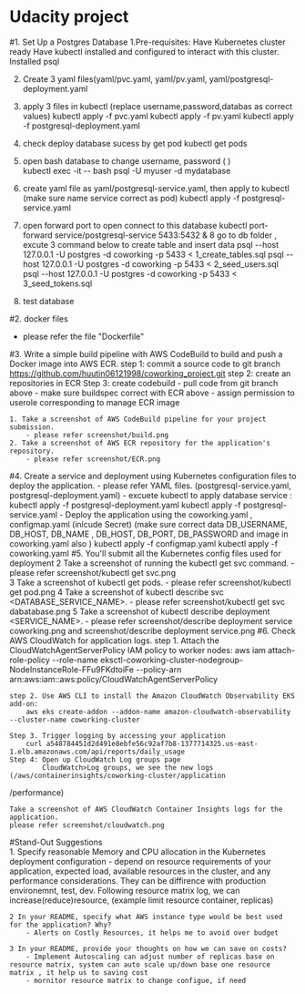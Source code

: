 # Udacity project

#1. Set Up a Postgres Database
1.Pre-requisites:
	Have Kubernetes cluster ready
	Have kubectl installed and configured to interact with this cluster.
	Installed psql

2. Create 3  yaml files(yaml/pvc.yaml, yaml/pv.yaml, yaml/postgresql-deployment.yaml
3. apply 3 files in kubectl  (replace username,password,databas as correct values)
	kubectl apply -f pvc.yaml
	kubectl apply -f pv.yaml
	kubectl apply -f postgresql-deployment.yaml

4. check deploy database sucess by get pod 
	kubectl get pods
5. open bash database to change username, password ( )  
	kubectl exec -it <postgresql- pod-name> -- bash
	psql -U myuser -d mydatabase
 
6. create yaml file as yaml/postgresql-service.yaml, then apply to kubectl  (make sure name service correct as pod) 
	kubectl apply -f postgresql-service.yaml
	
7. open forward port to open connect to this database 
	kubectl port-forward service/postgresql-service 5433:5432 &
8 go to db folder , excute 3 command below to create table and insert data 
	psql --host 127.0.0.1 -U postgres -d coworking -p 5433 < 1_create_tables.sql
	psql --host 127.0.0.1 -U postgres -d coworking -p 5433 < 2_seed_users.sql
	psql --host 127.0.0.1 -U postgres -d coworking -p 5433 < 3_seed_tokens.sql
9. test database 

#2. docker files
- please refer the file "Dockerfile" 

#3. Write a simple build pipeline with AWS CodeBuild to build and push a Docker image into AWS ECR.
	step 1: commit a source code to git branch https://github.com/huutin06121998/coworking_project.git
	step 2: create an repositories in ECR 
	Step 3: create codebuild
		- pull code from git branch above 
		- make sure buildspec correct with ECR above
		- assign permission to userole corresponding to manage ECR image   
	
	1. Take a screenshot of AWS CodeBuild pipeline for your project submission. 
		- please refer screenshot/build.png
	2. Take a screenshot of AWS ECR repository for the application's repository.
		- please refer screenshot/ECR.png
#4. Create a service and deployment using Kubernetes configuration files to deploy the application.
		- please refer YAML files. (postgresql-service.yaml, postgresql-deployment.yaml)
		- excuete kubectl to apply database service :
			kubectl apply -f postgresql-deployment.yaml
			kubectl apply -f postgresql-service.yaml
		- Deploy the application using the  coworking.yaml , configmap.yaml (inlcude Secret)
		(make sure correct data DB_USERNAME, DB_HOST, DB_NAME , DB_HOST, DB_PORT, DB_PASSWORD and  image in coworking.yaml also ) 
			kubectl apply -f configmap.yaml
			kubectl apply -f coworking.yaml
#5. You'll submit all the Kubernetes config files used for deployment 
	2 Take a screenshot of running the kubectl get svc command.
		- please refer screenshot/kubectl get svc.png		
	3 Take a screenshot of kubectl get pods.
		- please refer screenshot/kubectl get pod.png
	4 Take a screenshot of kubectl describe svc <DATABASE_SERVICE_NAME>.
		- please refer screenshot/kubectl get svc dabatabase.png
	5 Take a screenshot of kubectl describe deployment <SERVICE_NAME>.
		- please refer screenshot/describe deployment service coworking.png and screenshot/describe deployment service.png
#6. Check AWS CloudWatch for application logs.
	step 1. Attach the CloudWatchAgentServerPolicy IAM policy to worker nodes:
		aws iam attach-role-policy --role-name eksctl-coworking-cluster-nodegroup-NodeInstanceRole-FFu9FKdtoiFe --policy-arn arn:aws:iam::aws:policy/CloudWatchAgentServerPolicy
 
	step 2. Use AWS CLI to install the Amazon CloudWatch Observability EKS add-on:
		aws eks create-addon --addon-name amazon-cloudwatch-observability --cluster-name coworking-cluster

	Step 3. Trigger logging by accessing your application
		curl a548784451d2d491e8ebfe56c92af7b8-1377714325.us-east-1.elb.amazonaws.com/api/reports/daily_usage
	Step 4: Open up CloudWatch Log groups page
			CloudWatch>Log groups, we see the new logs  (/aws/containerinsights/coworking-cluster/application
/performance)
 
	Take a screenshot of AWS CloudWatch Container Insights logs for the application.
	please refer screenshot/cloudwatch.png

#Stand-Out Suggestions	
	1. Specify reasonable Memory and CPU allocation in the Kubernetes deployment configuration
		- depend on resource requirements of your application, expected load, available resources in the cluster, and any performance considerations. They can be diffirence with production environemnt, test, dev. Following resource matrix log, we can increase(reduce)resource, (example limit resource container, replicas) 	

	2 In your README, specify what AWS instance type would be best used for the application? Why?
		- Alerts on Costly Resources, it helps me to avoid over budget 
 
	3 In your README, provide your thoughts on how we can save on costs?
		- Implement Autoscaling can adjust number of replicas base on resource matrix, system can auto scale up/down base one resource matrix , it help us to saving cost 
		- mornitor resource matrix to change configue, if need 